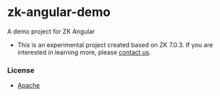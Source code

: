 zk-angular-demo
===============

A demo project for ZK Angular

 * This is an experimental project created based on ZK 7.0.3. If you are interested in learning more, please [contact us](mailto:info@zkoss.org).


### License

 * [Apache](http://www.apache.org/licenses/LICENSE-2.0.html)